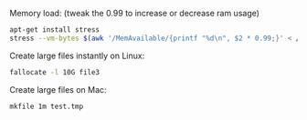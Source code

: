 Memory load:  (tweak the 0.99 to increase or decrease ram usage)
```bash
apt-get install stress
stress --vm-bytes $(awk '/MemAvailable/{printf "%d\n", $2 * 0.99;}' < /proc/meminfo)k --vm-keep -m 1
```

Create large files instantly on Linux: 
```bash
fallocate -l 10G file3
```

Create large files on Mac:
```bash
mkfile 1m test.tmp
```
